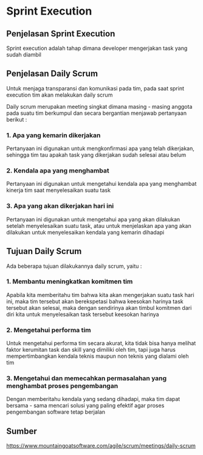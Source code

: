 # Sprint Execution

## Penjelasan Sprint Execution

Sprint execution adalah tahap dimana developer mengerjakan task yang sudah diambil

## Penjelasan Daily Scrum

Untuk menjaga transparansi dan komunikasi pada tim, pada saat sprint execution tim akan melakukan daily scrum

Daily scrum merupakan meeting singkat dimana masing - masing anggota pada suatu tim berkumpul dan secara bergantian menjawab pertanyaan berikut :

### 1. Apa yang kemarin dikerjakan

Pertanyaan ini digunakan untuk mengkonfirmasi apa yang telah dikerjakan, sehingga tim tau apakah task yang dikerjakan sudah selesai atau belum

### 2. Kendala apa yang menghambat

Pertanyaan ini digunakan untuk mengetahui kendala apa yang menghambat kinerja tim saat menyelesaikan suatu task

### 3. Apa yang akan dikerjakan hari ini

Pertanyaan ini digunakan untuk mengetahui apa yang akan dilakukan setelah menyelesaikan suatu task, atau untuk menjelaskan apa yang akan dilakukan untuk menyelesaikan kendala yang kemarin dihadapi

## Tujuan Daily Scrum

Ada beberapa tujuan dilakukannya daily scrum, yaitu :

### 1. Membantu meningkatkan komitmen tim

Apabila kita memberitahu tim bahwa kita akan mengerjakan suatu task hari ini, maka tim tersebut akan berekspetasi bahwa keesokan harinya task tersebut akan selesai, maka dengan sendirinya akan timbul komitmen dari diri kita untuk menyelesaikan task tersebut keesokan harinya

### 2. Mengetahui performa tim

Untuk mengetahui performa tim secara akurat, kita tidak bisa hanya melihat faktor kerumitan task dan skill yang dimiliki oleh tim, tapi juga harus mempertimbangkan kendala teknis maupun non teknis yang dialami oleh tim

### 3. Mengetahui dan memecahkan permasalahan yang menghambat proses pengembangan

Dengan memberitahu kendala yang sedang dihadapi, maka tim dapat bersama - sama mencari solusi yang paling efektif agar proses pengembangan software tetap berjalan

## Sumber

https://www.mountaingoatsoftware.com/agile/scrum/meetings/daily-scrum
